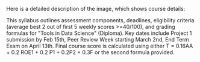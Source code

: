 Here is a detailed description of the image, which shows course details:

This syllabus outlines assessment components, deadlines, eligibility criteria (average best 2 out of first 5 weekly scores >=40/100), and grading formulas for "Tools in Data Science" (Diploma). Key dates include Project 1 submission by Feb 15th, Peer Review Week starting March 2nd, End Term Exam on April 13th. Final course score is calculated using either T = 0.16AA + 0.2 ROE1 + 0.2 P1 + 0.2P2 + 0.3F or the second formula provided.